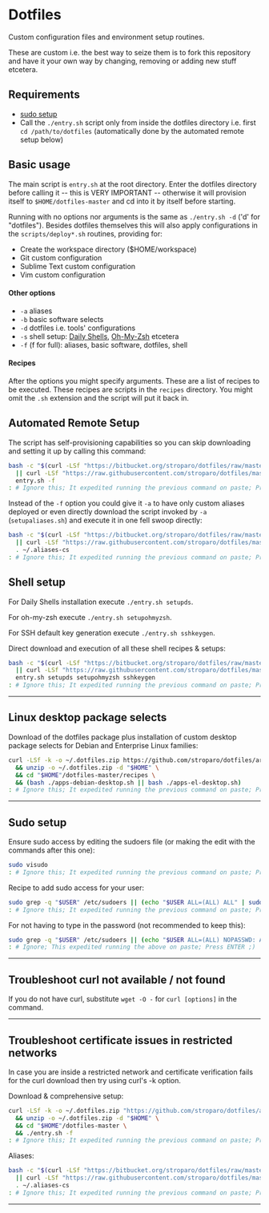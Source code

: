 # Dotfiles

Custom configuration files and environment setup routines.

These are custom i.e. the best way to seize them is to fork this repository and have it your own way by changing, removing or adding new stuff etcetera.

## Requirements

* [sudo setup](#sudo-setup)
* Call the ```./entry.sh``` script only from inside the dotfiles directory i.e. first ```cd /path/to/dotfiles``` (automatically done by the automated remote setup below)

## Basic usage

The main script is ```entry.sh``` at the root directory. Enter the dotfiles directory before calling it -- this is VERY IMPORTANT -- otherwise it will provision itself to ```$HOME/dotfiles-master``` and cd into it by itself before starting.

Running with no options nor arguments is the same as ```./entry.sh -d``` ('d' for "dotfiles"). Besides dotfiles themselves this will also apply configurations in the ```scripts/deploy*.sh``` routines, providing for:

* Create the workspace directory ($HOME/workspace)
* Git custom configuration
* Sublime Text custom configuration
* Vim custom configuration

#### Other options

* ```-a``` aliases
* ```-b``` basic software selects
* ```-d``` dotfiles i.e. tools' configurations
* ```-s``` shell setup: [Daily Shells](http://stroparo.github.io/ds/), [Oh-My-Zsh](https://ohmyz.sh/) etcetera
* ```-f``` (f for full): aliases, basic software, dotfiles, shell

#### Recipes

After the options you might specify arguments. These are a list of recipes to be executed. These recipes are scripts in the ```recipes``` directory. You might omit the ```.sh``` extension and the script will put it back in.

## Automated Remote Setup

The script has self-provisioning capabilities so you can skip downloading and setting it up by calling this command:

```bash
bash -c "$(curl -LSf "https://bitbucket.org/stroparo/dotfiles/raw/master/entry.sh" \
  || curl -LSf "https://raw.githubusercontent.com/stroparo/dotfiles/master/entry.sh")" \
  entry.sh -f
: # Ignore this; It expedited running the previous command on paste; Press ENTER ;)
```

Instead of the ```-f``` option you could give it ```-a``` to have only custom aliases deployed or even directly download the script invoked by ```-a``` (```setupaliases.sh```) and execute it in one fell swoop directly:

```bash
bash -c "$(curl -LSf "https://bitbucket.org/stroparo/dotfiles/raw/master/setupaliases.sh" \
  || curl -LSf "https://raw.githubusercontent.com/stroparo/dotfiles/master/setupaliases.sh")"; \
  . ~/.aliases-cs
: # Ignore this; It expedited running the previous command on paste; Press ENTER ;)
```

## Shell setup

For Daily Shells installation execute ```./entry.sh setupds```.

For oh-my-zsh execute ```./entry.sh setupohmyzsh```.

For SSH default key generation execute ```./entry.sh sshkeygen```.

Direct download and execution of all these shell recipes & setups:

```bash
bash -c "$(curl -LSf "https://bitbucket.org/stroparo/dotfiles/raw/master/entry.sh" \
  || curl -LSf "https://raw.githubusercontent.com/stroparo/dotfiles/master/entry.sh")" \
  entry.sh setupds setupohmyzsh sshkeygen
: # Ignore this; It expedited running the previous command on paste; Press ENTER ;)
```

---

## Linux desktop package selects

Download of the dotfiles package plus installation of custom desktop package selects for Debian and Enterprise Linux families:

```bash
curl -LSf -k -o ~/.dotfiles.zip https://github.com/stroparo/dotfiles/archive/master.zip \
  && unzip -o ~/.dotfiles.zip -d "$HOME" \
  && cd "$HOME"/dotfiles-master/recipes \
  && (bash ./apps-debian-desktop.sh || bash ./apps-el-desktop.sh)
: # Ignore this; It expedited running the previous command on paste; Press ENTER ;)
```

---

## Sudo setup

Ensure sudo access by editing the sudoers file (or making the edit with the commands after this one):

```bash
sudo visudo
: # Ignore this; It expedited running the previous command on paste; Press ENTER ;)
```

Recipe to add sudo access for your user:

```bash
sudo grep -q "$USER" /etc/sudoers || (echo "$USER ALL=(ALL) ALL" | sudo tee -a /etc/sudoers)
: # Ignore this; It expedited running the previous command on paste; Press ENTER ;)
```

For not having to type in the password (not recommended to keep this):

```bash
sudo grep -q "$USER" /etc/sudoers || (echo "$USER ALL=(ALL) NOPASSWD: ALL" | sudo tee -a /etc/sudoers)
: # Ignore; This expedited running the above on paste; Press ENTER ;)
```

---

## Troubleshoot curl not available / not found

If you do not have curl, substitute ```wget -O -``` for ```curl [options]``` in the command.

---

## Troubleshoot certificate issues in restricted networks

In case you are inside a restricted network and certificate verification fails for the curl download then try using curl's -k option.

Download & comprehensive setup:

```bash
curl -LSf -k -o ~/.dotfiles.zip "https://github.com/stroparo/dotfiles/archive/master.zip" \
  && unzip -o ~/.dotfiles.zip -d "$HOME" \
  && cd "$HOME"/dotfiles-master \
  && ./entry.sh -f
: # Ignore this; It expedited running the previous command on paste; Press ENTER ;)
```

Aliases:

```bash
bash -c "$(curl -LSf "https://bitbucket.org/stroparo/dotfiles/raw/master/setupaliases.sh" \
  || curl -LSf "https://raw.githubusercontent.com/stroparo/dotfiles/master/setupaliases.sh")"; \
  . ~/.aliases-cs
: # Ignore this; It expedited running the previous command on paste; Press ENTER ;)
```

---

